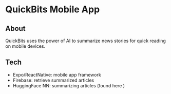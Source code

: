 # QuickBits Mobile App
## About
QuickBits uses the power of AI to summarize news stories for quick reading on mobile devices.

## Tech
 - Expo/ReactNative: mobile app framework
 - Firebase: retrieve summarized articles
 - HuggingFace NN: summarizing articles (found here )
 
